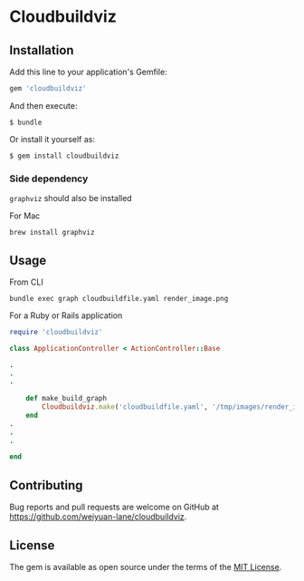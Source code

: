 # Cloudbuildviz


## Installation

Add this line to your application's Gemfile:

```ruby
gem 'cloudbuildviz'
```

And then execute:

    $ bundle

Or install it yourself as:

    $ gem install cloudbuildviz

### Side dependency
`graphviz` should also be installed

For Mac
```
brew install graphviz
```

## Usage

From CLI
```
bundle exec graph cloudbuildfile.yaml render_image.png
```

For a Ruby or Rails application
```ruby
require 'cloudbuildviz'

class ApplicationController < ActionController::Base

.
.
.
	
    def make_build_graph
        Cloudbuildviz.make('cloudbuildfile.yaml', '/tmp/images/render_image.png')
    end
.
.
.

end
```

## Contributing

Bug reports and pull requests are welcome on GitHub at https://github.com/weiyuan-lane/cloudbuildviz.

## License

The gem is available as open source under the terms of the [MIT License](https://opensource.org/licenses/MIT).

